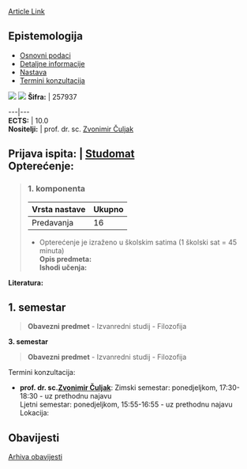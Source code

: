 [Article Link](https://www.fhs.hr/predmet/epi_b)

## Epistemologija
  * [Osnovni podaci](https://www.fhs.hr/predmet/epi_b#v1id-523738_38248_1_0 "Osnovni podaci")
  * [Detaljne informacije](https://www.fhs.hr/predmet/epi_b#v1id-523738_38248_1_1 "Detaljne informacije")
  * [Nastava](https://www.fhs.hr/predmet/epi_b#v1id-523738_38248_1_2 "Nastava")
  * [Termini konzultacija](https://www.fhs.hr/predmet/epi_b#v1id-523738_38248_1_3 "Termini konzultacija")


[![](https://www.fhs.hr/img/flags/gif/hr.gif)](https://www.fhs.hr/predmet/epi_b) [![](https://www.fhs.hr/img/flags/gif/gb.gif)](https://www.fhs.hr/en/course/epi_b)
**Šifra:** |  257937  
  
---|---  
**ECTS:** |  10.0   
**Nositelji:** |  prof. dr. sc. [Zvonimir Čuljak](https://www.fhs.hr/djelatnik/zvonimir.culjak)   
  
**Prijava ispita:** |  [Studomat](http://www.isvu.hr/studomat)  
**Opterećenje:**  
---  
> ### 1. komponenta
> | Vrsta nastave | Ukupno  
> ---|---  
> Predavanja | 16  
> * Opterećenje je izraženo u školskim satima (1 školski sat = 45 minuta)   
**Opis predmeta:**  
> **Ishodi učenja:**  

  
**Literatura:**  

  
**1. semestar**  
---  
> **Obavezni predmet** - Izvanredni studij - Filozofija  
>   
  
**3. semestar**  
> **Obavezni predmet** - Izvanredni studij - Filozofija  
>   
Termini konzultacija: 
  * **prof. dr. sc.[Zvonimir Čuljak](https://www.fhs.hr/djelatnik/zvonimir.culjak)**: 
Zimski semestar: ponedjeljkom, 17:30-18:30 - uz prethodnu najavu  
Ljetni semestar: ponedjeljkom, 15:55-16:55 - uz prethodnu najavu
Lokacija: 


## Obavijesti
[Arhiva obavijesti](https://www.fhs.hr/predmet/epi_b?@=21l3y#news_123037 "Arhiva obavijesti")
